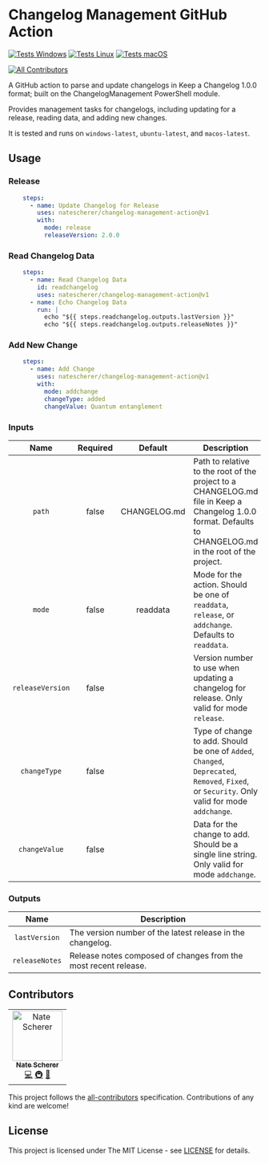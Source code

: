 # Changelog Management GitHub Action

[![Tests Windows](https://raw.githubusercontent.com/gist/natescherer/6a1fa63e8575464b14542ed4b0804de8/raw/d41383962edc421f947c63605034a24bce04c14b/changelog-management-action_TestResults_Windows.md_badge.svg)](https://gist.github.com/natescherer/6a1fa63e8575464b14542ed4b0804de8)
[![Tests Linux](https://raw.githubusercontent.com/gist/natescherer/2c11b7439afdbb286f09c14887ba0117/raw/545f4d5d5dcc784c0415e578b415ebf980cb66b4/changelog-management-action_TestResults_Linux.md_badge.svg)](https://gist.github.com/natescherer/2c11b7439afdbb286f09c14887ba0117)
[![Tests macOS](https://raw.githubusercontent.com/gist/natescherer/7ca0b83966d78656c800de79b0aba983/raw/cf80a5bca86c91ee2bcce141b89ea2980714d2f8/changelog-management-action_TestResults_macOS.md_badge.svg)](https://gist.github.com/natescherer/7ca0b83966d78656c800de79b0aba983)
<!-- ALL-CONTRIBUTORS-BADGE:START - Do not remove or modify this section -->
[![All Contributors](https://img.shields.io/badge/all_contributors-1-orange.svg?style=flat-square)](#contributors-)
<!-- ALL-CONTRIBUTORS-BADGE:END -->

A GitHub action to parse and update changelogs in Keep a Changelog 1.0.0 format; built on the ChangelogManagement PowerShell module.

Provides management tasks for changelogs, including updating for a release, reading data, and adding new changes.

It is tested and runs on `windows-latest`, `ubuntu-latest`, and `macos-latest`.

## Usage

### Release

```yaml
    steps:
      - name: Update Changelog for Release
        uses: natescherer/changelog-management-action@v1
        with:
          mode: release
          releaseVersion: 2.0.0
```

### Read Changelog Data

```yaml
    steps:
      - name: Read Changelog Data
        id: readchangelog
        uses: natescherer/changelog-management-action@v1
      - name: Echo Changelog Data
        run: |
          echo "${{ steps.readchangelog.outputs.lastVersion }}"
          echo "${{ steps.readchangelog.outputs.releaseNotes }}"
```

### Add New Change

```yaml
    steps:
      - name: Add Change
        uses: natescherer/changelog-management-action@v1
        with:
          mode: addchange
          changeType: added
          changeValue: Quantum entanglement
```

### Inputs

<!--(inputs-start)-->

| Name  | Required | Default | Description |
| :---: | :------: | :-----: | ----------- |
| `path` | false | CHANGELOG.md | Path to relative to the root of the project to a CHANGELOG.md file in Keep a Changelog 1.0.0 format. Defaults to CHANGELOG.md in the root of the project. |
| `mode` | false | readdata | Mode for the action. Should be one of `readdata`, `release`, or `addchange`. Defaults to `readdata`. |
| `releaseVersion` | false |  | Version number to use when updating a changelog for release. Only valid for mode `release`. |
| `changeType` | false |  | Type of change to add. Should be one of `Added`, `Changed`, `Deprecated`, `Removed`, `Fixed`, or `Security`. Only valid for mode `addchange`. |
| `changeValue` | false |  | Data for the change to add. Should be a single line string.  Only valid for mode `addchange`. |

<!--(inputs-end)-->

### Outputs

<!--(outputs-start)-->

| Name  | Description |
| :---: | ----------- |
| `lastVersion` | The version number of the latest release in the changelog. |
| `releaseNotes` | Release notes composed of changes from the most recent release. |

<!--(outputs-end)-->

## Contributors

<!-- ALL-CONTRIBUTORS-LIST:START - Do not remove or modify this section -->
<!-- prettier-ignore-start -->
<!-- markdownlint-disable -->
<table>
  <tbody>
    <tr>
      <td align="center"><a href="https://www.linkedin.com/in/natescherer01/"><img src="https://avatars.githubusercontent.com/u/376408?v=4?s=100" width="100px;" alt="Nate Scherer"/><br /><sub><b>Nate Scherer</b></sub></a><br /><a href="https://github.com/natescherer/changelog-management-action/commits?author=natescherer" title="Code">💻</a> <a href="#infra-natescherer" title="Infrastructure (Hosting, Build-Tools, etc)">🚇</a> <a href="https://github.com/natescherer/changelog-management-action/commits?author=natescherer" title="Documentation">📖</a></td>
    </tr>
  </tbody>
</table>

<!-- markdownlint-restore -->
<!-- prettier-ignore-end -->

<!-- ALL-CONTRIBUTORS-LIST:END -->

This project follows the [all-contributors](https://allcontributors.org) specification.
Contributions of any kind are welcome!

## License

This project is licensed under The MIT License - see [LICENSE](LICENSE) for details.
